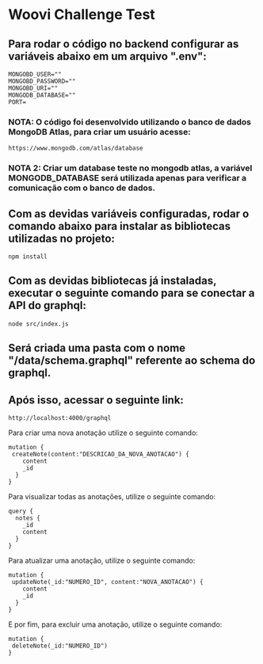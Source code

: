 # Woovi Challenge Test

## Para rodar o código no backend configurar as variáveis abaixo em um arquivo ".env":

```
MONGOBD_USER=""
MONGOBD_PASSWORD=""
MONGOBD_URI=""
MONGODB_DATABASE=""
PORT=
```

### NOTA: O código foi desenvolvido utilizando o banco de dados MongoDB Atlas, para criar um usuário acesse:

```
https://www.mongodb.com/atlas/database
```

### NOTA 2: Criar um database teste no mongodb atlas, a variável MONGODB_DATABASE será utilizada apenas para verificar a comunicação com o banco de dados.

## Com as devidas variáveis configuradas, rodar o comando abaixo para instalar as bibliotecas utilizadas no projeto:

```
npm install
```

## Com as devidas bibliotecas já instaladas, executar o seguinte comando para se conectar a API do graphql:

```
node src/index.js
```

## Será criada uma pasta com o nome "/data/schema.graphql" referente ao schema do graphql.

## Após isso, acessar o seguinte link:

```
http://localhost:4000/graphql
```

Para criar uma nova anotação utilize o seguinte comando:

```
mutation {
 createNote(content:"DESCRICAO_DA_NOVA_ANOTACAO") {
    content
    _id
  }
}
```

Para visualizar todas as anotações, utilize o seguinte comando:

```
query {
  notes {
    _id
    content
  }
}
```

Para atualizar uma anotação, utilize o seguinte comando:

```
mutation {
 updateNote(_id:"NUMERO_ID", content:"NOVA_ANOTACAO") {
    content
    _id
  }
}
```

E por fim, para excluir uma anotação, utilize o seguinte comando:

```
mutation {
 deleteNote(_id:"NUMERO_ID")
}
```
